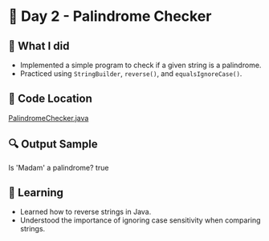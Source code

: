 # 🚀 Day 2 - Palindrome Checker

## 🧠 What I did
- Implemented a simple program to check if a given string is a palindrome.
- Practiced using `StringBuilder`, `reverse()`, and `equalsIgnoreCase()`.

## 📌 Code Location
[PalindromeChecker.java](src/main/java/corejava/strings/PalindromeChecker.java)

## 🔍 Output Sample

Is 'Madam' a palindrome? true

## 📓 Learning
- Learned how to reverse strings in Java.
- Understood the importance of ignoring case sensitivity when comparing strings.
